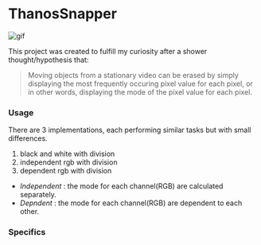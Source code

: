 # ThanosSnapper

![gif](https://github.com/ruke1ire/ThanosSnapper/blob/main/movie.gif "Thanos Snapper")

This project was created to fulfill my curiosity after a shower thought/hypothesis that:

> Moving objects from a stationary video can be erased by simply displaying the most frequently occuring pixel value for each pixel, or in other words, displaying the mode of the pixel value for each pixel.

### Usage

There are 3 implementations, each performing similar tasks but with small differences.

1. black and white with division
2. independent rgb with division
3. dependent rgb with division

- *Independent* : the mode for each channel(RGB) are calculated separately.
- *Depndent* : the mode for each channel(RGB) are dependent to each other.

### Specifics


